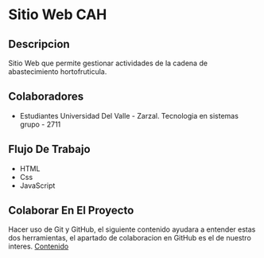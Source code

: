 # Sitio Web CAH

## Descripcion

Sitio Web que permite gestionar actividades de la cadena de abastecimiento hortofruticula.

## Colaboradores

- Estudiantes Universidad Del Valle - Zarzal. Tecnologia en sistemas grupo - 2711

## Flujo De Trabajo

- HTML
- Css
- JavaScript

## Colaborar En El Proyecto

Hacer uso de Git y GitHub, el siguiente contenido ayudara a entender estas dos herramientas, el apartado de colaboracion en GitHub es el de nuestro interes. [Contenido](https://jonmircha.com/git#colaboraci%C3%B3n-en-github)
